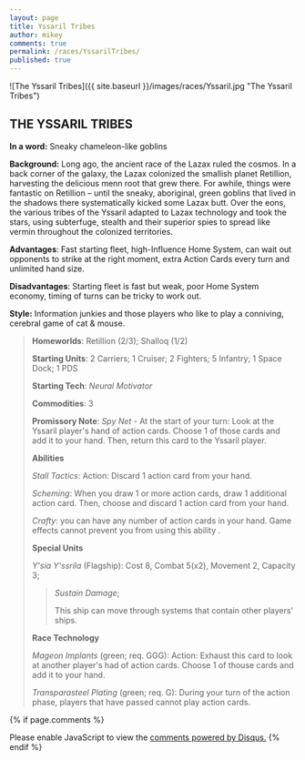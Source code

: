 ```yaml
---
layout: page
title: Yssaril Tribes
author: mikey
comments: true
permalink: /races/YssarilTribes/
published: true
---
```

![The Yssaril Tribes]({{ site.baseurl }}/images/races/Yssaril.jpg "The Yssaril Tribes")

## THE YSSARIL TRIBES

**In a word:** Sneaky chameleon-like goblins

**Background:** Long ago, the ancient race of the Lazax ruled the cosmos. In a back corner of the galaxy, the Lazax colonized the smallish planet Retillion, harvesting the delicious menn root that grew there. For awhile, things were fantastic on Retillion – until the sneaky, aboriginal, green goblins that lived in the shadows there systematically kicked some Lazax butt. Over the eons, the various tribes of the Yssaril adapted to Lazax technology and took the stars, using subterfuge, stealth and their superior spies to spread like vermin throughout the colonized territories.

**Advantages**: Fast starting fleet, high-Influence Home System, can wait out opponents to strike at the right moment, extra Action Cards every turn and unlimited hand size.

**Disadvantages**: Starting fleet is fast but weak, poor Home System economy, timing of turns can be tricky to work out.

**Style:** Information junkies and those players who like to play a conniving, cerebral game of cat & mouse.
 
>**Homeworlds**: Retillion (2/3); Shalloq (1/2)
>
>**Starting Units**: 2 Carriers; 1 Cruiser; 2 Fighters; 5 Infantry; 1 Space Dock; 1 PDS
>
>**Starting Tech**: _Neural Motivator_
>
>**Commodities**: 3
>
>**Promissory Note**: _Spy Net_ - At the start of your turn: Look at the Yssaril player's hand of action cards. Choose 1 of those cards and add it to your hand. Then, return this card to the Yssaril player.
>
>**Abilities**
>
>_Stall Tactics_: Action: Discard 1 action card from your hand.
>
>_Scheming_: When you draw 1 or more action cards, draw 1 additional action card. Then, choose and discard 1 action card from your hand.
>
>_Crafty_: you can have any number of action cards in your hand. Game effects cannot prevent you from using this ability .
>
>**Special Units**
>
>_Y'sia Y'ssrila_ (Flagship): Cost 8, Combat 5(x2), Movement 2, Capacity 3; 
>>_Sustain Damage_;
>> 
>>This ship can move through systems that contain other players' ships.
>
>**Race Technology**
>
>_Mageon Implants_ (green; req. GGG): Action: Exhaust this card to look at another player's had of action cards. Choose 1 of thouse cards and add it to your hand.
>
>_Transparasteel Plating_ (green; req. G): During your turn of the action phase, players that have passed cannot play action cards.

{% if page.comments %}
<div id="disqus_thread"></div>
<script>

/**
*  RECOMMENDED CONFIGURATION VARIABLES: EDIT AND UNCOMMENT THE SECTION BELOW TO INSERT DYNAMIC VALUES FROM YOUR PLATFORM OR CMS.
*  LEARN WHY DEFINING THESE VARIABLES IS IMPORTANT: https://disqus.com/admin/universalcode/#configuration-variables*/
/*
var disqus_config = function () {
this.page.url = PAGE_URL;  // Replace PAGE_URL with your page's canonical URL variable
this.page.identifier = PAGE_IDENTIFIER; // Replace PAGE_IDENTIFIER with your page's unique identifier variable
};
*/
(function() { // DON'T EDIT BELOW THIS LINE
var d = document, s = d.createElement('script');
s.src = 'https://mikeymischief-github-io.disqus.com/embed.js';
s.setAttribute('data-timestamp', +new Date());
(d.head || d.body).appendChild(s);
})();
</script>
<noscript>Please enable JavaScript to view the <a href="https://disqus.com/?ref_noscript">comments powered by Disqus.</a></noscript>
<script id="dsq-count-scr" src="//mikeymischief-github-io.disqus.com/count.js" async></script>                            
{% endif %}
